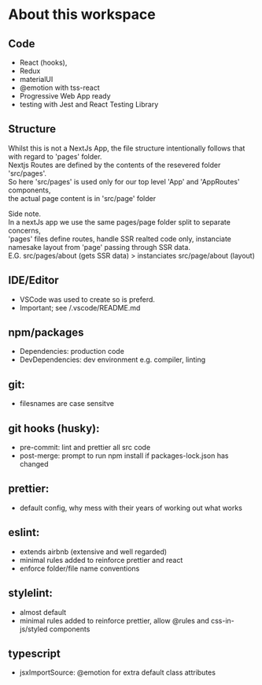 # About this workspace

## Code

- React (hooks),
- Redux
- materialUI
- @emotion with tss-react
- Progressive Web App ready
- testing with Jest and React Testing Library

## Structure

Whilst this is not a NextJs App, the file structure intentionally follows that with regard to 'pages' folder.  
Nextjs Routes are defined by the contents of the resevered folder 'src/pages'.  
So here 'src/pages' is used only for our top level 'App' and 'AppRoutes' components,  
the actual page content is in 'src/page' folder  

Side note.  
In a nextJs app we use the same pages/page folder split to separate concerns,  
'pages' files define routes, handle SSR realted code only, instanciate namesake layout from 'page' passing through SSR data.  
E.G. src/pages/about (gets SSR data) > instanciates src/page/about (layout)  

## IDE/Editor

- VSCode was used to create so is preferd.
- Important; see /.vscode/README.md

## npm/packages

- Dependencies: production code
- DevDependencies: dev environment e.g. compiler, linting

## git:

- filesnames are case sensitve

## git hooks (husky):

- pre-commit: lint and prettier all src code
- post-merge: prompt to run npm install if packages-lock.json has changed

## prettier:

- default config, why mess with their years of working out what works

## eslint:

- extends airbnb (extensive and well regarded)
- minimal rules added to reinforce prettier and react
- enforce folder/file name conventions

## stylelint:

- almost default
- minimal rules added to reinforce prettier, allow @rules and css-in-js/styled components

## typescript

- jsxImportSource: @emotion for extra default class attributes
